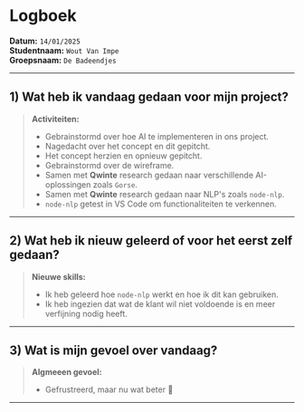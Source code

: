 # Logboek

**Datum:** `14/01/2025`  
**Studentnaam:** `Wout Van Impe`  
**Groepsnaam:** `De Badeendjes`

---

## 1) Wat heb ik vandaag gedaan voor mijn project?

> **Activiteiten:**
>
> - Gebrainstormd over hoe AI te implementeren in ons project.
> - Nagedacht over het concept en dit gepitcht.
> - Het concept herzien en opnieuw gepitcht.
> - Gebrainstormd over de wireframe.
> - Samen met **Qwinte** research gedaan naar verschillende AI-oplossingen zoals `Gorse`.
> - Samen met **Qwinte** research gedaan naar NLP's zoals `node-nlp`.
> - `node-nlp` getest in VS Code om functionaliteiten te verkennen.

---

## 2) Wat heb ik nieuw geleerd of voor het eerst zelf gedaan?

> **Nieuwe skills:**
>
> - Ik heb geleerd hoe `node-nlp` werkt en hoe ik dit kan gebruiken.
> - Ik heb ingezien dat wat de klant wil niet voldoende is en meer verfijning nodig heeft.

---

## 3) Wat is mijn gevoel over vandaag?

> **Algmeeen gevoel:**
>
> - Gefrustreerd, maar nu wat beter 😤

---
